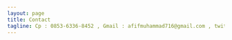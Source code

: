 ```yaml
---
layout: page
title: Contact
tagline: Cp : 0853-6336-8452 , Gmail : afifmuhammad716@gmail.com , twitter : @afhief08 , ig : muhammad_afhief
---
```



